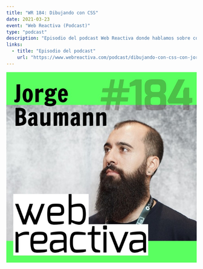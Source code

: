 ```yaml
---
title: "WR 184: Dibujando con CSS"
date: 2021-03-23
event: "Web Reactiva (Podcast)"
type: "podcast"
description: "Episodio del podcast Web Reactiva donde hablamos sobre cómo crear ilustraciones y arte utilizando CSS"
links:
  - title: "Episodio del podcast"
    url: "https://www.webreactiva.com/podcast/dibujando-con-css-con-jorge-baumann"
---
```


![Podcast Web Reactiva - Dibujando con CSS](../../assets/talks/web-reactiva-css/main.png)
